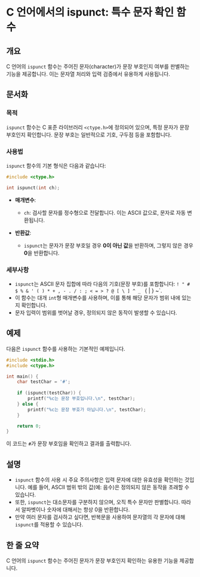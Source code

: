 <!--
Meta Description: # C 언어에서의 ispunct: 특수 문자 확인 함수 ## 개요 C 언어의 `ispunct` 함수는 주어진 문자(character)가 문장 부호인지 여부를 판별하는 기능을 제공합니다. 이는 문자열 처리와 입력 검증에서 유용하게 사용됩니다. ## 문서화 ### 목적 `...
Meta Keywords: ispunct, 함수는, 문자가, int, testchar
-->

# C 언어에서의 ispunct: 특수 문자 확인 함수

## 개요
C 언어의 `ispunct` 함수는 주어진 문자(character)가 문장 부호인지 여부를 판별하는 기능을 제공합니다. 이는 문자열 처리와 입력 검증에서 유용하게 사용됩니다.

## 문서화
### 목적
`ispunct` 함수는 C 표준 라이브러리 `<ctype.h>`에 정의되어 있으며, 특정 문자가 문장 부호인지 확인합니다. 문장 부호는 일반적으로 기호, 구두점 등을 포함합니다.

### 사용법
`ispunct` 함수의 기본 형식은 다음과 같습니다:

```c
#include <ctype.h>

int ispunct(int ch);
```

- **매개변수**:
  - `ch`: 검사할 문자를 정수형으로 전달합니다. 이는 ASCII 값으로, 문자로 자동 변환됩니다.
  
- **반환값**:
  - `ispunct`는 문자가 문장 부호일 경우 **0이 아닌 값**을 반환하며, 그렇지 않은 경우 **0**을 반환합니다.

### 세부사항
- `ispunct`는 ASCII 문자 집합에 따라 다음의 기호(문장 부호)를 포함합니다: `! " # $ % & ' ( ) * + , - . / : ; < = > ? @ [ \ ] ^ _ ` { | } ~`.
- 이 함수는 대개 `int`형 매개변수를 사용하며, 이를 통해 해당 문자가 범위 내에 있는지 확인합니다.
- 문자 입력이 범위를 벗어날 경우, 정의되지 않은 동작이 발생할 수 있습니다.

## 예제
다음은 `ispunct` 함수를 사용하는 기본적인 예제입니다.

```c
#include <stdio.h>
#include <ctype.h>

int main() {
    char testChar = '#';
    
    if (ispunct(testChar)) {
        printf("%c는 문장 부호입니다.\n", testChar);
    } else {
        printf("%c는 문장 부호가 아닙니다.\n", testChar);
    }

    return 0;
}
```

이 코드는 `#`가 문장 부호임을 확인하고 결과를 출력합니다.

## 설명
- `ispunct` 함수의 사용 시 주요 주의사항은 입력 문자에 대한 유효성을 확인하는 것입니다. 예를 들어, ASCII 범위 밖의 값(예: 음수)은 정의되지 않은 동작을 초래할 수 있습니다.
- 또한, `ispunct`는 대소문자를 구분하지 않으며, 오직 특수 문자만 판별합니다. 따라서 알파벳이나 숫자에 대해서는 항상 0을 반환합니다.
- 만약 여러 문자를 검사하고 싶다면, 반복문을 사용하여 문자열의 각 문자에 대해 `ispunct`를 적용할 수 있습니다.

## 한 줄 요약
C 언어의 `ispunct` 함수는 주어진 문자가 문장 부호인지 확인하는 유용한 기능을 제공합니다.